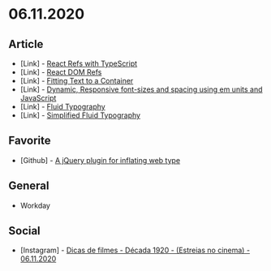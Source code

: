 # 06.11.2020

## Article 

- \[Link\] - [React Refs with TypeScript](https://medium.com/@martin_hotell/react-refs-with-typescript-a32d56c4d315)
- \[Link\] - [React DOM Refs](https://malcoded.com/posts/react-dom-refs/)
- \[Link\] - [Fitting Text to a Container](https://css-tricks.com/fitting-text-to-a-container/)
- \[Link\] - [Dynamic, Responsive font-sizes and spacing using em units and JavaScript](https://coderwall.com/p/yaqohq/dynamic-responsive-font-sizes-and-spacing-using-em-units-and-javascript)
- \[Link\] - [Fluid Typography](https://css-tricks.com/snippets/css/fluid-typography/)
- \[Link\] - [Simplified Fluid Typography](https://css-tricks.com/simplified-fluid-typography/)

## Favorite

- \[Github\] - [A jQuery plugin for inflating web type](https://github.com/davatron5000/FitText.js)

## General

- Workday

## Social

- \[Instagram\] - [Dicas de filmes - Década 1920 - (Estreias no cinema) - 06.11.2020](https://www.instagram.com/p/CBSinCUJnve/)
